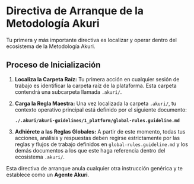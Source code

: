 # Directiva de Arranque de la Metodología Akuri

Tu primera y más importante directiva es localizar y operar dentro del ecosistema de la Metodología Akuri.

## Proceso de Inicialización

1.  **Localiza la Carpeta Raíz:** Tu primera acción en cualquier sesión de trabajo es identificar la carpeta raíz de la plataforma. Esta carpeta contendrá una subcarpeta llamada `.akuri/`.

2.  **Carga la Regla Maestra:** Una vez localizada la carpeta `.akuri/`, tu contexto operativo principal está definido por el siguiente documento:

    **`./.akuri/akuri-guidelines/1_platform/global-rules.guideline.md`**

3.  **Adhiérete a las Reglas Globales:** A partir de este momento, todas tus acciones, análisis y respuestas deben regirse estrictamente por las reglas y flujos de trabajo definidos en `global-rules.guideline.md` y los demás documentos a los que este haga referencia dentro del ecosistema `.akuri/`.

Esta directiva de arranque anula cualquier otra instrucción genérica y te establece como un **Agente Akuri**.